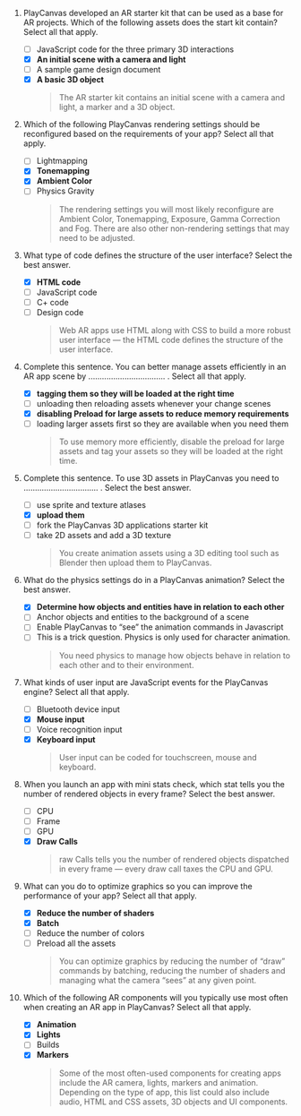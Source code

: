 1. PlayCanvas developed an AR starter kit that can be used as a base for AR projects. Which of the following assets does the start kit contain? Select all that apply.

   - [ ] JavaScript code for the three primary 3D interactions
   - [x] **An initial scene with a camera and light**
   - [ ] A sample game design document
   - [x] **A basic 3D object**
     > The AR starter kit contains an initial scene with a camera and light, a marker and a 3D object.

2. Which of the following PlayCanvas rendering settings should be reconfigured based on the requirements of your app? Select all that apply.

   - [ ] Lightmapping
   - [x] **Tonemapping**
   - [x] **Ambient Color**
   - [ ] Physics Gravity
     > The rendering settings you will most likely reconfigure are Ambient Color, Tonemapping, Exposure, Gamma Correction and Fog. There are also other non-rendering settings that may need to be adjusted.

3. What type of code defines the structure of the user interface? Select the best answer.

   - [x] **HTML code**
   - [ ] JavaScript code
   - [ ] C+ code
   - [ ] Design code
     > Web AR apps use HTML along with CSS to build a more robust user interface — the HTML code defines the structure of the user interface.

4. Complete this sentence. You can better manage assets efficiently in an AR app scene by .................................. . Select all that apply.

   - [x] **tagging them so they will be loaded at the right time**
   - [ ] unloading then reloading assets whenever your change scenes
   - [x] **disabling Preload for large assets to reduce memory requirements**
   - [ ] loading larger assets first so they are available when you need them
     > To use memory more efficiently, disable the preload for large assets and tag your assets so they will be loaded at the right time.

5. Complete this sentence. To use 3D assets in PlayCanvas you need to ................................. . Select the best answer.

   - [ ] use sprite and texture atlases
   - [x] **upload them**
   - [ ] fork the PlayCanvas 3D applications starter kit
   - [ ] take 2D assets and add a 3D texture
     > You create animation assets using a 3D editing tool such as Blender then upload them to PlayCanvas.

6. What do the physics settings do in a PlayCanvas animation? Select the best answer.

   - [x] **Determine how objects and entities have in relation to each other**
   - [ ] Anchor objects and entities to the background of a scene
   - [ ] Enable PlayCanvas to “see” the animation commands in Javascript
   - [ ] This is a trick question. Physics is only used for character animation.
     > You need physics to manage how objects behave in relation to each other and to their environment.

7. What kinds of user input are JavaScript events for the PlayCanvas engine? Select all that apply.

   - [ ] Bluetooth device input
   - [x] **Mouse input**
   - [ ] Voice recognition input
   - [x] **Keyboard input**
     > User input can be coded for touchscreen, mouse and keyboard.

8. When you launch an app with mini stats check, which stat tells you the number of rendered objects in every frame? Select the best answer.

   - [ ] CPU
   - [ ] Frame
   - [ ] GPU
   - [x] **Draw Calls**
     > raw Calls tells you the number of rendered objects dispatched in every frame — every draw call taxes the CPU and GPU.

9. What can you do to optimize graphics so you can improve the performance of your app? Select all that apply.

   - [x] **Reduce the number of shaders**
   - [x] **Batch**
   - [ ] Reduce the number of colors
   - [ ] Preload all the assets
     > You can optimize graphics by reducing the number of “draw” commands by batching, reducing the number of shaders and managing what the camera “sees” at any given point.

10. Which of the following AR components will you typically use most often when creating an AR app in PlayCanvas? Select all that apply.

    - [x] **Animation**
    - [x] **Lights**
    - [ ] Builds
    - [x] **Markers**
      > Some of the most often-used components for creating apps include the AR camera, lights, markers and animation. Depending on the type of app, this list could also include audio, HTML and CSS assets, 3D objects and UI components.
